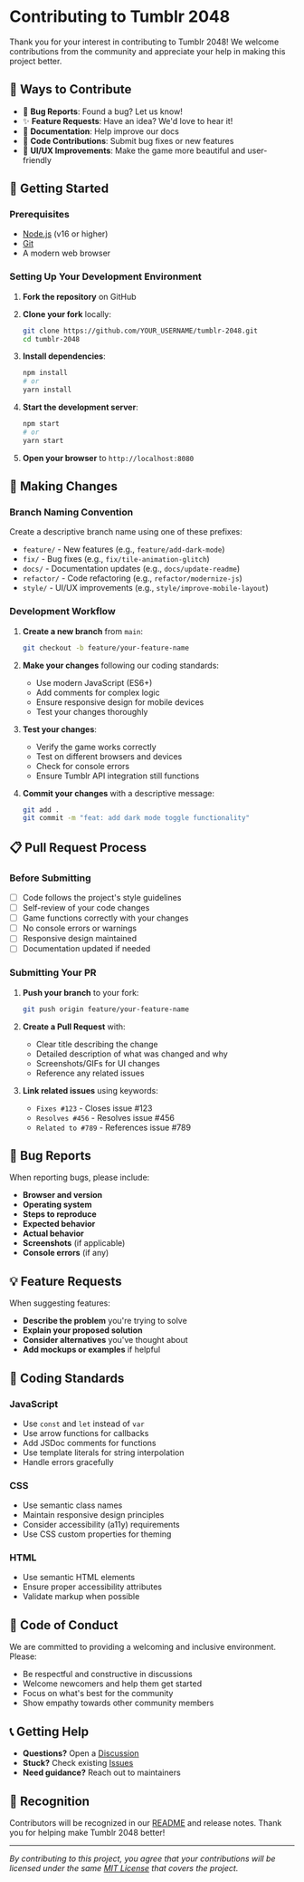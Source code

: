 # Contributing to Tumblr 2048

Thank you for your interest in contributing to Tumblr 2048! We welcome contributions from the community and appreciate your help in making this project better.

## 🎯 Ways to Contribute

- 🐛 **Bug Reports**: Found a bug? Let us know!
- ✨ **Feature Requests**: Have an idea? We'd love to hear it!
- 📝 **Documentation**: Help improve our docs
- 🔧 **Code Contributions**: Submit bug fixes or new features
- 🎨 **UI/UX Improvements**: Make the game more beautiful and user-friendly

## 🚀 Getting Started

### Prerequisites

- [Node.js](https://nodejs.org/) (v16 or higher)
- [Git](https://git-scm.com/)
- A modern web browser

### Setting Up Your Development Environment

1. **Fork the repository** on GitHub
2. **Clone your fork** locally:

   ```bash
   git clone https://github.com/YOUR_USERNAME/tumblr-2048.git
   cd tumblr-2048
   ```

3. **Install dependencies**:

   ```bash
   npm install
   # or
   yarn install
   ```

4. **Start the development server**:

   ```bash
   npm start
   # or
   yarn start
   ```

5. **Open your browser** to `http://localhost:8080`

## 🔄 Making Changes

### Branch Naming Convention

Create a descriptive branch name using one of these prefixes:

- `feature/` - New features (e.g., `feature/add-dark-mode`)
- `fix/` - Bug fixes (e.g., `fix/tile-animation-glitch`)
- `docs/` - Documentation updates (e.g., `docs/update-readme`)
- `refactor/` - Code refactoring (e.g., `refactor/modernize-js`)
- `style/` - UI/UX improvements (e.g., `style/improve-mobile-layout`)

### Development Workflow

1. **Create a new branch** from `main`:

   ```bash
   git checkout -b feature/your-feature-name
   ```

2. **Make your changes** following our coding standards:
   - Use modern JavaScript (ES6+)
   - Add comments for complex logic
   - Ensure responsive design for mobile devices
   - Test your changes thoroughly

3. **Test your changes**:
   - Verify the game works correctly
   - Test on different browsers and devices
   - Check for console errors
   - Ensure Tumblr API integration still functions

4. **Commit your changes** with a descriptive message:

   ```bash
   git add .
   git commit -m "feat: add dark mode toggle functionality"
   ```

## 📋 Pull Request Process

### Before Submitting

- [ ] Code follows the project's style guidelines
- [ ] Self-review of your code changes
- [ ] Game functions correctly with your changes
- [ ] No console errors or warnings
- [ ] Responsive design maintained
- [ ] Documentation updated if needed

### Submitting Your PR

1. **Push your branch** to your fork:

   ```bash
   git push origin feature/your-feature-name
   ```

2. **Create a Pull Request** with:
   - Clear title describing the change
   - Detailed description of what was changed and why
   - Screenshots/GIFs for UI changes
   - Reference any related issues

3. **Link related issues** using keywords:
   - `Fixes #123` - Closes issue #123
   - `Resolves #456` - Resolves issue #456
   - `Related to #789` - References issue #789

## 🐛 Bug Reports

When reporting bugs, please include:

- **Browser and version**
- **Operating system**
- **Steps to reproduce**
- **Expected behavior**
- **Actual behavior**
- **Screenshots** (if applicable)
- **Console errors** (if any)

## 💡 Feature Requests

When suggesting features:

- **Describe the problem** you're trying to solve
- **Explain your proposed solution**
- **Consider alternatives** you've thought about
- **Add mockups or examples** if helpful

## 📝 Coding Standards

### JavaScript

- Use `const` and `let` instead of `var`
- Use arrow functions for callbacks
- Add JSDoc comments for functions
- Use template literals for string interpolation
- Handle errors gracefully

### CSS

- Use semantic class names
- Maintain responsive design principles
- Consider accessibility (a11y) requirements
- Use CSS custom properties for theming

### HTML

- Use semantic HTML elements
- Ensure proper accessibility attributes
- Validate markup when possible

## 🤝 Code of Conduct

We are committed to providing a welcoming and inclusive environment. Please:

- Be respectful and constructive in discussions
- Welcome newcomers and help them get started
- Focus on what's best for the community
- Show empathy towards other community members

## 📞 Getting Help

- **Questions?** Open a [Discussion](../../discussions)
- **Stuck?** Check existing [Issues](../../issues)
- **Need guidance?** Reach out to maintainers

## 🎉 Recognition

Contributors will be recognized in our [README](README.md) and release notes. Thank you for helping make Tumblr 2048 better!

---

*By contributing to this project, you agree that your contributions will be licensed under the same [MIT License](LICENSE.txt) that covers the project.*
